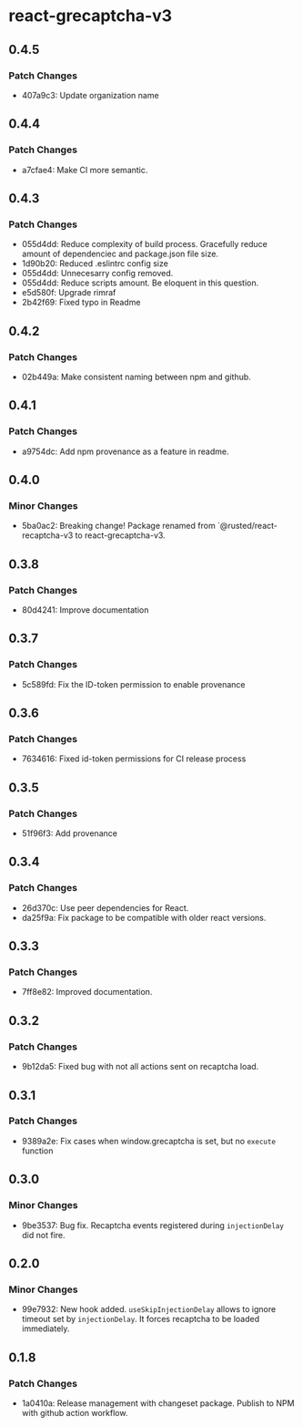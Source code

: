# react-grecaptcha-v3

## 0.4.5

### Patch Changes

-   407a9c3: Update organization name

## 0.4.4

### Patch Changes

-   a7cfae4: Make CI more semantic.

## 0.4.3

### Patch Changes

-   055d4dd: Reduce complexity of build process. Gracefully reduce amount of dependenciec and package.json file size.
-   1d90b20: Reduced .eslintrc config size
-   055d4dd: Unnecesarry config removed.
-   055d4dd: Reduce scripts amount. Be eloquent in this question.
-   e5d580f: Upgrade rimraf
-   2b42f69: Fixed typo in Readme

## 0.4.2

### Patch Changes

-   02b449a: Make consistent naming between npm and github.

## 0.4.1

### Patch Changes

-   a9754dc: Add npm provenance as a feature in readme.

## 0.4.0

### Minor Changes

-   5ba0ac2: Breaking change! Package renamed from `@rusted/react-recaptcha-v3 to react-grecaptcha-v3.

## 0.3.8

### Patch Changes

-   80d4241: Improve documentation

## 0.3.7

### Patch Changes

-   5c589fd: Fix the ID-token permission to enable provenance

## 0.3.6

### Patch Changes

-   7634616: Fixed id-token permissions for CI release process

## 0.3.5

### Patch Changes

-   51f96f3: Add provenance

## 0.3.4

### Patch Changes

-   26d370c: Use peer dependencies for React.
-   da25f9a: Fix package to be compatible with older react versions.

## 0.3.3

### Patch Changes

-   7ff8e82: Improved documentation.

## 0.3.2

### Patch Changes

-   9b12da5: Fixed bug with not all actions sent on recaptcha load.

## 0.3.1

### Patch Changes

-   9389a2e: Fix cases when window.grecaptcha is set, but no `execute` function

## 0.3.0

### Minor Changes

-   9be3537: Bug fix. Recaptcha events registered during `injectionDelay` did not fire.

## 0.2.0

### Minor Changes

-   99e7932: New hook added. `useSkipInjectionDelay` allows to ignore timeout set by `injectionDelay`. It forces recaptcha to be loaded immediately.

## 0.1.8

### Patch Changes

-   1a0410a: Release management with changeset package. Publish to NPM with github action workflow.
